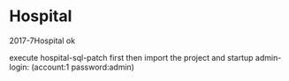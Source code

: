 # Hospital
2017-7Hospital
ok

execute hospital-sql-patch first 
then import the project and startup
admin-login: (account:1  password:admin)
